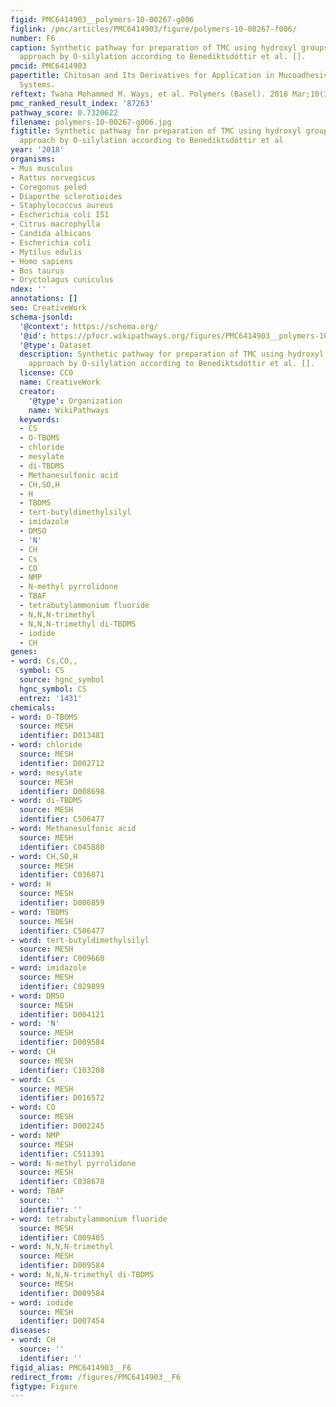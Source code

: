 ```yaml
---
figid: PMC6414903__polymers-10-00267-g006
figlink: /pmc/articles/PMC6414903/figure/polymers-10-00267-f006/
number: F6
caption: Synthetic pathway for preparation of TMC using hydroxyl groups protection
  approach by O-silylation according to Benediktsdóttir et al. [].
pmcid: PMC6414903
papertitle: Chitosan and Its Derivatives for Application in Mucoadhesive Drug Delivery
  Systems.
reftext: Twana Mohammed M. Ways, et al. Polymers (Basel). 2018 Mar;10(3):267.
pmc_ranked_result_index: '87263'
pathway_score: 0.7320622
filename: polymers-10-00267-g006.jpg
figtitle: Synthetic pathway for preparation of TMC using hydroxyl groups protection
  approach by O-silylation according to Benediktsdóttir et al
year: '2018'
organisms:
- Mus musculus
- Rattus norvegicus
- Coregonus peled
- Diaporthe sclerotioides
- Staphylococcus aureus
- Escherichia coli IS1
- Citrus macrophylla
- Candida albicans
- Escherichia coli
- Mytilus edulis
- Homo sapiens
- Bos taurus
- Oryctolagus cuniculus
ndex: ''
annotations: []
seo: CreativeWork
schema-jsonld:
  '@context': https://schema.org/
  '@id': https://pfocr.wikipathways.org/figures/PMC6414903__polymers-10-00267-g006.html
  '@type': Dataset
  description: Synthetic pathway for preparation of TMC using hydroxyl groups protection
    approach by O-silylation according to Benediktsdóttir et al. [].
  license: CC0
  name: CreativeWork
  creator:
    '@type': Organization
    name: WikiPathways
  keywords:
  - CS
  - O-TBOMS
  - chloride
  - mesylate
  - di-TBDMS
  - Methanesulfonic acid
  - CH,SO,H
  - H
  - TBDMS
  - tert-butyldimethylsilyl
  - imidazole
  - DMSO
  - 'N'
  - CH
  - Cs
  - CO
  - NMP
  - N-methyl pyrrolidone
  - TBAF
  - tetrabutylammonium fluoride
  - N,N,N-trimethyl
  - N,N,N-trimethyl di-TBDMS
  - iodide
  - CH
genes:
- word: Cs,CO,,
  symbol: CS
  source: hgnc_symbol
  hgnc_symbol: CS
  entrez: '1431'
chemicals:
- word: O-TBOMS
  source: MESH
  identifier: D013481
- word: chloride
  source: MESH
  identifier: D002712
- word: mesylate
  source: MESH
  identifier: D008698
- word: di-TBDMS
  source: MESH
  identifier: C506477
- word: Methanesulfonic acid
  source: MESH
  identifier: C045880
- word: CH,SO,H
  source: MESH
  identifier: C036871
- word: H
  source: MESH
  identifier: D006859
- word: TBDMS
  source: MESH
  identifier: C506477
- word: tert-butyldimethylsilyl
  source: MESH
  identifier: C009660
- word: imidazole
  source: MESH
  identifier: C029899
- word: DMSO
  source: MESH
  identifier: D004121
- word: 'N'
  source: MESH
  identifier: D009584
- word: CH
  source: MESH
  identifier: C103208
- word: Cs
  source: MESH
  identifier: D016572
- word: CO
  source: MESH
  identifier: D002245
- word: NMP
  source: MESH
  identifier: C511391
- word: N-methyl pyrrolidone
  source: MESH
  identifier: C038678
- word: TBAF
  source: ''
  identifier: ''
- word: tetrabutylammonium fluoride
  source: MESH
  identifier: C009405
- word: N,N,N-trimethyl
  source: MESH
  identifier: D009584
- word: N,N,N-trimethyl di-TBDMS
  source: MESH
  identifier: D009584
- word: iodide
  source: MESH
  identifier: D007454
diseases:
- word: CH
  source: ''
  identifier: ''
figid_alias: PMC6414903__F6
redirect_from: /figures/PMC6414903__F6
figtype: Figure
---
```

